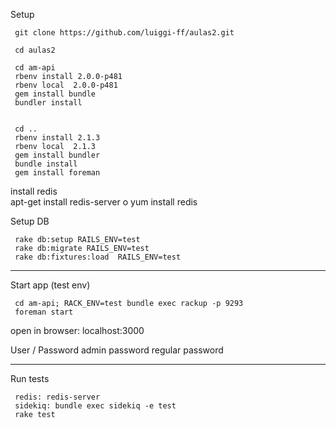 Setup
```
 git clone https://github.com/luiggi-ff/aulas2.git

 cd aulas2
 
 cd am-api
 rbenv install 2.0.0-p481
 rbenv local  2.0.0-p481
 gem install bundle
 bundler install


 cd ..
 rbenv install 2.1.3                                                                                                       
 rbenv local  2.1.3
 gem install bundler
 bundle install
 gem install foreman
```

install redis       
 apt-get install redis-server
o
 yum install redis

Setup DB
```
 rake db:setup RAILS_ENV=test
 rake db:migrate RAILS_ENV=test
 rake db:fixtures:load  RAILS_ENV=test
```                                                          

------------------------------------------------------
Start app (test env)
```
 cd am-api; RACK_ENV=test bundle exec rackup -p 9293
 foreman start
```

open in browser: localhost:3000

User   / Password
admin    password
regular  password


-----------------------------------------------------
Run tests
```
 redis: redis-server
 sidekiq: bundle exec sidekiq -e test
 rake test
```
